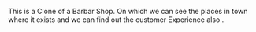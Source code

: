 This is a Clone of a Barbar Shop. On which we can see the places in town where it exists and we can find out the customer Experience also .
